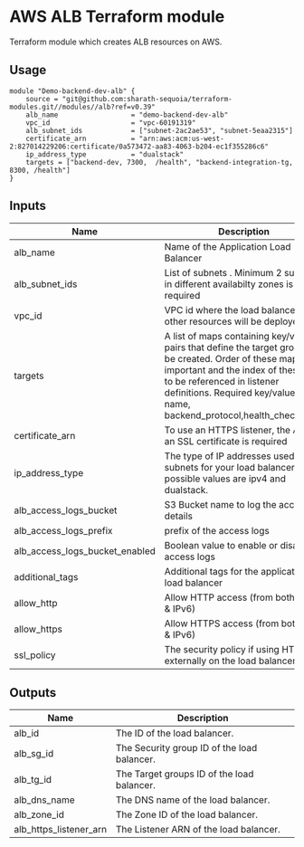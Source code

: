 # AWS ALB Terraform module

Terraform module which creates ALB resources on AWS.

## Usage

```hcl
module "Demo-backend-dev-alb" {
    source = "git@github.com:sharath-sequoia/terraform-modules.git//modules//alb?ref=v0.39"
    alb_name                  = "demo-backend-dev-alb"
    vpc_id                    = "vpc-60191319"
    alb_subnet_ids            = ["subnet-2ac2ae53", "subnet-5eaa2315"]
    certificate_arn           = "arn:aws:acm:us-west-2:827014229206:certificate/0a573472-aa83-4063-b204-ec1f355286c6"
    ip_address_type           = "dualstack"
    targets = ["backend-dev, 7300,  /health", "backend-integration-tg, 8300, /health"]
}
```
<!-- BEGINNING OF PRE-COMMIT-TERRAFORM DOCS HOOK -->
## Inputs

| Name | Description | Type | Default | Required |
|------|-------------|:----:|:-----:|:-----:|
| alb_name | Name of the Application  Load Balancer | string | - | yes |
| alb_subnet_ids | List of subnets . Minimum 2 subnets in different availabilty zones is required | list | - | yes |
| vpc_id | VPC id where the load balancer and other resources will be deployed | string | - | yes |
| targets | A list of maps containing key/value pairs that define the target groups to be created. Order of these maps is important and the index of these are to be referenced in listener definitions. Required key/values: name, backend_protocol,health_check_path | list | - | yes |
| certificate_arn |  To use an HTTPS listener, the ARN of an SSL certificate is required | string | - | yes |
| ip_address_type |  The type of IP addresses used by the subnets for your load balancer. The possible values are ipv4 and dualstack. | string | - | yes |
| alb_access_logs_bucket |  S3 Bucket name to log the access details | string | "" | no |
| alb_access_logs_prefix |  prefix of the access logs | string | "" | no |
| alb_access_logs_bucket_enabled |  Boolean value to enable or disable access logs | string | false | no |
| additional_tags |  Additional tags for the application load balancer | map | [ ] | no |
| allow_http | Allow HTTP access (from both IPv4 & IPv6)  | string | 0 | no |
| allow_https | Allow HTTPS access (from both IPv4 & IPv6)  | string | true | no |
| ssl_policy | The security policy if using HTTPS externally on the load balancer. [See](https://docs.aws.amazon.com/elasticloadbalancing/latest/classic/elb-security-policy-table.html). | string | `ELBSecurityPolicy-2016-08` | no |

<!-- END OF PRE-COMMIT-TERRAFORM DOCS HOOK -->

## Outputs

| Name | Description |
|------|-------------|
| alb_id | The ID of the load balancer. |
| alb_sg_id | The Security group ID of the load balancer. |
| alb_tg_id | The Target groups ID of the load balancer. |
| alb_dns_name | The DNS name of the load balancer. |
| alb_zone_id | The Zone ID of the load balancer. |
| alb_https_listener_arn | The Listener ARN of the load balancer. |
